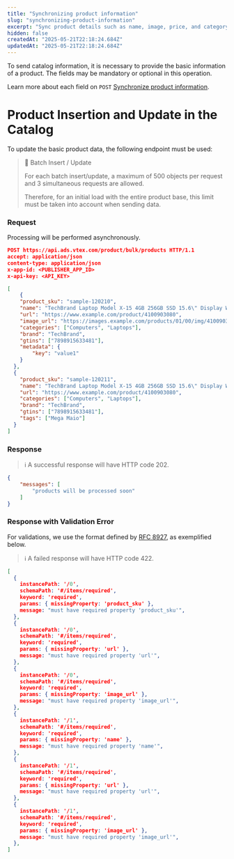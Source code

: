 ```yaml
---
title: "Synchronizing product information"
slug: "synchronizing-product-information"
excerpt: "Sync product details such as name, image, price, and category."
hidden: false
createdAt: "2025-05-21T22:18:24.684Z"
updatedAt: "2025-05-21T22:18:24.684Z"
---
```


To send catalog information, it is necessary to provide the basic information of a product. The fields may be mandatory or optional in this operation.

Learn more about each field on `POST` [Synchronize product information](https://developers.vtex.com/docs/api-reference/vtex-ads-api#post-/product/bulk/products).

# Product Insertion and Update in the Catalog

To update the basic product data, the following endpoint must be used:

> 🚧 Batch Insert / Update
> 
> For each batch insert/update, a maximum of 500 objects per request and 3 simultaneous requests are allowed.
> 
> Therefore, for an initial load with the entire product base, this limit must be taken into account when sending data.

### Request

Processing will be performed asynchronously.

```json
POST https://api.ads.vtex.com/product/bulk/products HTTP/1.1
accept: application/json
content-type: application/json
x-app-id: <PUBLISHER_APP_ID>
x-api-key: <API_KEY>

[
    {
    "product_sku": "sample-120210",
    "name": "TechBrand Laptop Model X-15 4GB 256GB SSD 15.6\" Display Windows 11 - Gray",
    "url": "https://www.example.com/product/4100903080",
    "image_url": "https://images.example.com/products/01/00/img/4100903/1/4100903143_1GG.jpg",
    "categories": ["Computers", "Laptops"],
    "brand": "TechBrand",
    "gtins": ["7898915633481"],
    "metadata": {
        "key": "value1"
    }
  },
  {
    "product_sku": "sample-120211", 
    "name": "TechBrand Laptop Model X-15 4GB 256GB SSD 15.6\" Display Windows 11 - Gray",
    "url": "https://www.example.com/product/4100903080",
    "categories": ["Computers", "Laptops"],
    "brand": "TechBrand",
    "gtins": ["7898915633481"],
    "tags": ["Mega Maio"]
  }
]
```

### Response

>ℹ️ A successful response will have HTTP code 202.

```json
{
	"messages": [
		"products will be processed soon"
	]
}
```

### Response with Validation Error

For validations, we use the format defined by [RFC 8927](https://datatracker.ietf.org/doc/rfc8927/), as exemplified below.

>ℹ️ A failed response will have HTTP code 422.

```json
[
  {
    instancePath: '/0',
    schemaPath: '#/items/required',
    keyword: 'required',
    params: { missingProperty: 'product_sku' },
    message: "must have required property 'product_sku'",
  },
  {
    instancePath: '/0',
    schemaPath: '#/items/required',
    keyword: 'required',
    params: { missingProperty: 'url' },
    message: "must have required property 'url'",
  },
  {
    instancePath: '/0',
    schemaPath: '#/items/required',
    keyword: 'required',
    params: { missingProperty: 'image_url' },
    message: "must have required property 'image_url'",
  },
  {
    instancePath: '/1',
    schemaPath: '#/items/required',
    keyword: 'required',
    params: { missingProperty: 'name' },
    message: "must have required property 'name'",
  },
  {
    instancePath: '/1',
    schemaPath: '#/items/required',
    keyword: 'required',
    params: { missingProperty: 'url' },
    message: "must have required property 'url'",
  },
  {
    instancePath: '/1',
    schemaPath: '#/items/required',
    keyword: 'required',
    params: { missingProperty: 'image_url' },
    message: "must have required property 'image_url'",
  },
]
```
